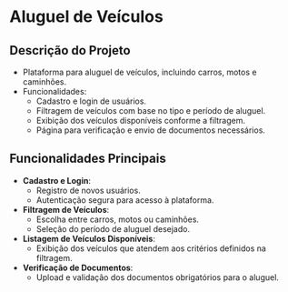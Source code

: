 # Aluguel de Veículos

## Descrição do Projeto
- Plataforma para aluguel de veículos, incluindo carros, motos e caminhões.
- Funcionalidades:
  - Cadastro e login de usuários.
  - Filtragem de veículos com base no tipo e período de aluguel.
  - Exibição dos veículos disponíveis conforme a filtragem.
  - Página para verificação e envio de documentos necessários.

## Funcionalidades Principais
- **Cadastro e Login**:
  - Registro de novos usuários.
  - Autenticação segura para acesso à plataforma.
- **Filtragem de Veículos**:
  - Escolha entre carros, motos ou caminhões.
  - Seleção do período de aluguel desejado.
- **Listagem de Veículos Disponíveis**:
  - Exibição dos veículos que atendem aos critérios definidos na filtragem.
- **Verificação de Documentos**:
  - Upload e validação dos documentos obrigatórios para o aluguel.
